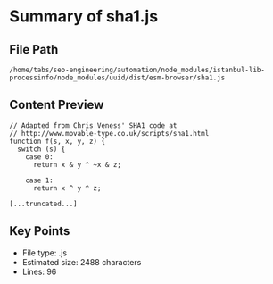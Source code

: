 # Summary of sha1.js
  
## File Path
`/home/tabs/seo-engineering/automation/node_modules/istanbul-lib-processinfo/node_modules/uuid/dist/esm-browser/sha1.js`

## Content Preview
```
// Adapted from Chris Veness' SHA1 code at
// http://www.movable-type.co.uk/scripts/sha1.html
function f(s, x, y, z) {
  switch (s) {
    case 0:
      return x & y ^ ~x & z;

    case 1:
      return x ^ y ^ z;

[...truncated...]
```

## Key Points
- File type: .js
- Estimated size: 2488 characters
- Lines: 96
